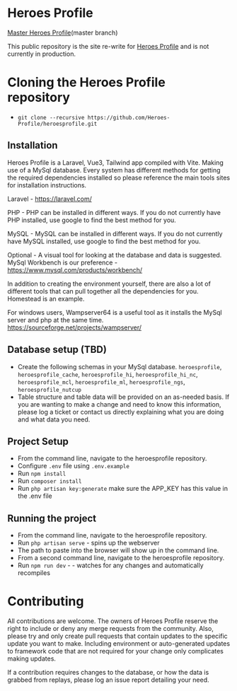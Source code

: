 # Heroes Profile
[Master Heroes Profile](https://rewrite.heroesprofile.com/)(master branch)

This public repository is the site re-write for [Heroes Profile](https://www.heroesprofile.com/) and is not currently in production.

# Cloning the Heroes Profile repository

-   `git clone --recursive https://github.com/Heroes-Profile/heroesprofile.git`

## Installation

Heroes Profile is a Laravel, Vue3, Tailwind app compiled with Vite. Making use of a MySql database. Every system has different methods for getting the required dependencies installed so please reference the main tools sites for installation instructions.

Laravel - https://laravel.com/

PHP - PHP can be installed in different ways. If you do not currently have PHP installed, use google to find the best method for you.

MySQL - MySQL can be installed in different ways. If you do not currently have MySQL installed, use google to find the best method for you.

Optional - A visual tool for looking at the database and data is suggested. MySql Workbench is our preference - https://www.mysql.com/products/workbench/

In addition to creating the environment yourself, there are also a lot of different tools that can pull together all the dependencies for you. Homestead is an example.

For windows users, Wampserver64 is a useful tool as it installs the MySql server and php at the same time. https://sourceforge.net/projects/wampserver/

## Database setup (TBD)

-   Create the following schemas in your MySql database. `heroesprofile`, `heroesprofile_cache`, `heroesprofile_hi`, `heroesprofile_hi_nc`, `heroesprofile_mcl`, `heroesprofile_ml`, `heroesprofile_ngs`, `heroesprofile_nutcup`
-   Table structure and table data will be provided on an as-needed basis.  If you are wanting to make a change and need to know this information, please log a ticket or contact us directly explaining what you are doing and what data you need.

## Project Setup

-   From the command line, navigate to the heroesprofile repository.
-   Configure `.env` file using `.env.example`
-   Run `npm install`
-   Run `composer install`
-   Run `php artisan key:generate` make sure the APP_KEY has this value in the .env file

## Running the project

-   From the command line, navigate to the heroesprofile repository.
-   Run `php artisan serve` - spins up the webserver
-   The path to paste into the browser will show up in the command line.
-   From a second command line, navigate to the heroesprofile repository.
-   Run `npm run dev` - - watches for any changes and automatically recompiles


# Contributing

All contributions are welcome. The owners of Heroes Profile reserve the right to include or deny any merge requests from the community. Also, please try and only create pull requests that contain updates to the specific update you want to make. Including environment or auto-generated updates to framework code that are not required for your change only complicates making updates.

If a contribution requires changes to the database, or how the data is grabbed from replays, please log an issue report detailing your need.
